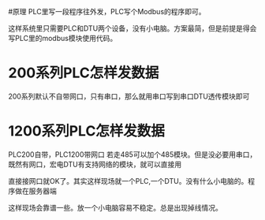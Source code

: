 #原理
PLC里写一段程序往外发，PLC写个Modbus的程序即可。

这样系统里只需要PLC和DTU两个设备，没有小电脑。方案最简，但是前提是得会写PLC里的modbus模块使用代码。

# 200系列PLC怎样发数据
200系列默认不自带网口，只有串口，那么就用串口写到串口DTU透传模块即可

# 1200系列PLC怎样发数据
PLC200自带，PLC1200带网口
若走485可以加个485模块。但是没必要用串口，既然有网口，宏电DTU有支持网络的模块，就可以直接用

直接接网口就OK了。其实这样现场就一个PLC,一个DTU。没有什么小电脑的。程序做在服务器端

这样现场会靠谱一些。放一个小电脑容易不稳定。总是出现掉线情况。
